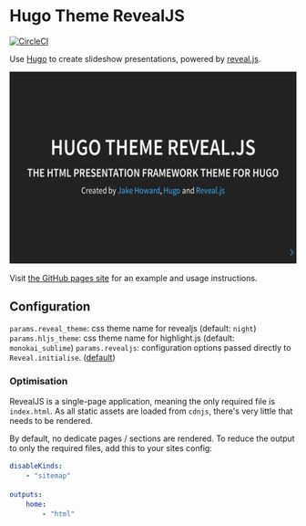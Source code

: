 # Hugo Theme RevealJS

[![CircleCI](https://circleci.com/gh/RealOrangeOne/hugo-theme-revealjs.svg?style=svg)](https://circleci.com/gh/RealOrangeOne/hugo-theme-revealjs)

Use [Hugo](https://gohugo.io) to create slideshow presentations, powered by [reveal.js](https://revealjs.com/#/).

![Screenshot](images/screenshot.png)

Visit [the GitHub pages site](https://realorangeone.github.io/hugo-theme-revealjs/) for an example and usage instructions. 

## Configuration
`params.reveal_theme`: css theme name for revealjs (default: `night`)
`params.hljs_theme`: css theme name for highlight.js (default: `monokai_sublime`)
`params.revealjs`: configuration options passed directly to `Reveal.initialise`. ([default](data/reveal_defaults.yml))

### Optimisation
RevealJS is a single-page application, meaning the only required file is `index.html`. As all static assets are loaded from `cdnjs`, there's very little that needs to be rendered. 

By default, no dedicate pages / sections are rendered. To reduce the output to only the required files, add this to your sites config:

```yaml
disableKinds:
    - "sitemap"

outputs:
    home:
        - "html"
```
